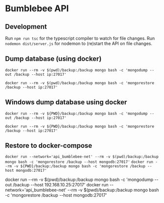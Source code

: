 # Bumblebee API

## Development

Run `npm run tsc` for the typescript compiler to watch for file changes.
Run `nodemon dist/server.js` for nodemon to (re)start the API on file changes.



## Dump database (using docker)


`docker run --rm -v $(pwd)/backup:/backup mongo bash -c 'mongodump --out /backup --host ip:27017'`

`docker run --rm -v $(pwd)/backup:/backup mongo bash -c 'mongorestore /backup --host ip:27017'`


## Windows dump database using docker


`docker run --rm -v ${PWD}/backup:/backup mongo bash -c 'mongodump --out /backup --host ip:27017'`

`docker run --rm -v ${PWD}/backup:/backup mongo bash -c 'mongorestore /backup --host ip:27017'`




## Restore to docker-compose


`docker run --network='api_bumblebee-net' --rm -v $(pwd)/backup:/backup mongo bash -c 'mongorestore /backup --host mongodb:27017'`
`docker run --rm -v ${PWD}/backup:/backup mongo bash -c 'mongorestore /backup --host mongodb:27017'`


docker run --rm -v $(pwd)/backup:/backup mongo bash -c 'mongodump --out /backup --host 192.168.10.25:27017'
docker run --network='api_bumblebee-net' --rm -v $(pwd)/backup:/backup mongo bash -c 'mongorestore /backup --host mongodb:27017'
